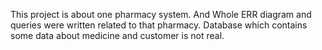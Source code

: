 This project is about one pharmacy system. And Whole ERR diagram and queries were written related to that pharmacy. 
Database which contains some data about medicine and customer is not real.
